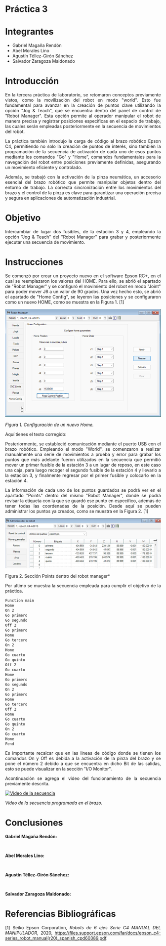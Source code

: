 # Práctica 3
# Integrantes
* Gabriel Magaña Rendón
* Abel Morales Lino
* Agustín Téllez-Girón Sánchez
* Salvador Zaragoza Maldonado
# Introducción
<div align="justify">

En la tercera práctica de laboratorio, se retomaron conceptos previamente vistos, como la movilización del robot en modo "world". Esto fue fundamental para avanzar en la creación de puntos clave utilizando la opción "Jog & Teach", que se encuentra dentro del panel de control de "Robot Manager". Esta opción permite al operador manipular el robot de manera precisa y registrar posiciones específicas en el espacio de trabajo, las cuales serán empleadas posteriormente en la secuencia de movimientos del robot.

La práctica también introdujo la carga de código al brazo robótico Epson C4, permitiendo no solo la creación de puntos de interés, sino también la programación de la secuencia de activación de cada uno de esos puntos mediante los comandos "Go" y "Home", comandos fundamentales para la navegación del robot entre posiciones previamente definidas, asegurando un movimiento eficiente y controlado.

Además, se trabajó con la activación de la pinza neumática, un accesorio esencial del brazo robótico que permite manipular objetos dentro del entorno de trabajo. La correcta sincronización entre los movimientos del brazo y el control de la pinza es clave para garantizar una operación precisa y segura en aplicaciones de automatización industrial.

</div>

# Objetivo
<div align="justify">
Intercambiar de lugar dos fusibles, de la estación 3 y 4, empleando la opción "Jog & Teach" del "Robot Manager" para grabar y posteriormente ejecutar una secuencia de movimiento.
</div>

# Instrucciones 
<div align="justify">
Se comenzó por crear un proyecto nuevo en el software Epson RC+, en el cual se reemplazaron los valores del HOME. Para ello, se abrió el apartado de "Robot Manager" y se configuró el movimiento del robot en modo "Joint" para poder mover J6 a un valor de 90 grados. Una vez hecho esto, se abrió el apartado de "Home Config", se leyeron las posiciones y se configuraron como un nuevo HOME, como se muestra en la Figura 1. [1]

![Figura 1](Figura1NH.png)
  
*Figura 1. Configuración de un nuevo Home.*


Aquí tienes el texto corregido:

Posteriormente, se estableció comunicación mediante el puerto USB con el brazo robótico. Empleando el modo "World", se comenzaron a realizar manualmente una serie de movimientos a prueba y error para grabar los puntos que más adelante fueron utilizados en la secuencia que permitió mover un primer fusible de la estación 3 a un lugar de reposo, en este caso una caja, para luego recoger el segundo fusible de la estación 4 y llevarlo a la estación 3, y finalmente regresar por el primer fusible y colocarlo en la estación 4.

La información de cada uno de los puntos guardados se podrá ver en el apartado "Points" dentro del mismo "Robot Manager", donde se podrá revisar la etiqueta con la que se guardó ese punto en específico, además de tener todas las coordenadas de la posición. Desde aquí se pueden administrar los puntos ya creados, como se muestra en la Figura 2. [1]

![Figura 2](Figura2Puntos.jpg)

Figura 2. Sección Points dentro del robot manager*

Por ultimo se muestra la secuencia empleada para cumplir el objetivo de la práctica.

```
Function main
Home
On 2
Go primero
Go segundo
Off 2
Go primero
Home
Go tercero
On 2
Home
Go cuarto
Go quinto
Off 2
Go cuarto
Home
Go primero
Go segundo
On 2
Go primero
Home
Go tercero
Off 2
Home
Go cuarto
Go quinto
On 2
Go cuarto
Home
Fend
```
Es importante recalcar que en las lineas de código donde se tienen los comandos On y Off es debida a la activación de la pinza del brazo y se pone el número 2 debido a que se encuentra en dicho Bit de las salidas, esto se puede visualizar en la sección "I/O Monitor".

Acontinuación se agrega el video del funcionamiento de la secuencia previamente descrita.

[![Video de la secuencia](image.png)](https://drive.google.com/file/d/1dptC5s4hHmvFYEPrHO-iIA5R-PxfU3-D/view?usp=sharing)

*Video de la secuencia programada en el brazo.*
# Conclusiones 
<div align="justify">
  
  __Gabriel Magaña Rendón:__ 
</div>

<br/>

<div align="justify">
  
__Abel Morales Lino:__ 
</div>

<br/>
<div align="justify">
  
__Agustín Téllez-Girón Sánchez:__ 
</div>

<br/>
<div align="justify">
  
__Salvador Zaragoza Maldonado:__ 
</div>

# Referencias Bibliográficas
[1] Seiko Epson Corporation, *Robots de 6 ejes Serie C4 MANUAL DEL MANIPULADOR*, 2020, https://files.support.epson.com/far/docs/epson_c4-series_robot_manual(r20)_spanish_cpd60389.pdf.
